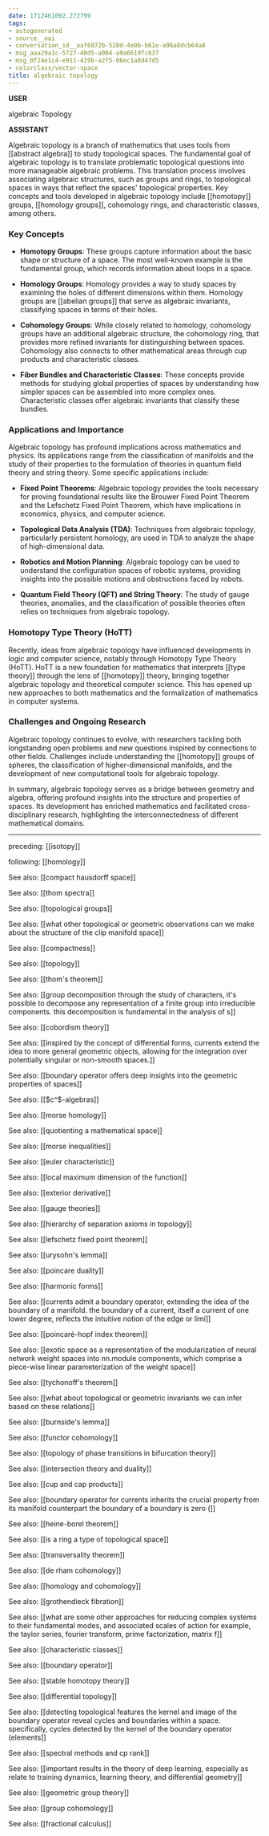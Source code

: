 ```yaml
---
date: 1712461002.272799
tags:
- autogenerated
- source__oai
- conversation_id__aaf6072b-528d-4e0b-b61e-a96a8dcb64a8
- msg_aaa29a1c-5727-48d5-a084-a9a6619fc637
- msg_0f24e1c4-e911-419b-a2f5-06ec1a8d47d5
- colorclass/vector-space
title: algebraic topology
---
```


**USER**

algebraic Topology


**ASSISTANT**

Algebraic topology is a branch of mathematics that uses tools from [[abstract algebra]] to study topological spaces. The fundamental goal of algebraic topology is to translate problematic topological questions into more manageable algebraic problems. This translation process involves associating algebraic structures, such as groups and rings, to topological spaces in ways that reflect the spaces' topological properties. Key concepts and tools developed in algebraic topology include [[homotopy]] groups, [[homology groups]], cohomology rings, and characteristic classes, among others.

### Key Concepts

- **Homotopy Groups**: These groups capture information about the basic shape or structure of a space. The most well-known example is the fundamental group, which records information about loops in a space.

- **Homology Groups**: Homology provides a way to study spaces by examining the holes of different dimensions within them. Homology groups are [[abelian groups]] that serve as algebraic invariants, classifying spaces in terms of their holes.

- **Cohomology Groups**: While closely related to homology, cohomology groups have an additional algebraic structure, the cohomology ring, that provides more refined invariants for distinguishing between spaces. Cohomology also connects to other mathematical areas through cup products and characteristic classes.

- **Fiber Bundles and Characteristic Classes**: These concepts provide methods for studying global properties of spaces by understanding how simpler spaces can be assembled into more complex ones. Characteristic classes offer algebraic invariants that classify these bundles.

### Applications and Importance

Algebraic topology has profound implications across mathematics and physics. Its applications range from the classification of manifolds and the study of their properties to the formulation of theories in quantum field theory and string theory. Some specific applications include:

- **Fixed Point Theorems**: Algebraic topology provides the tools necessary for proving foundational results like the Brouwer Fixed Point Theorem and the Lefschetz Fixed Point Theorem, which have implications in economics, physics, and computer science.

- **Topological Data Analysis (TDA)**: Techniques from algebraic topology, particularly persistent homology, are used in TDA to analyze the shape of high-dimensional data.

- **Robotics and Motion Planning**: Algebraic topology can be used to understand the configuration spaces of robotic systems, providing insights into the possible motions and obstructions faced by robots.

- **Quantum Field Theory (QFT) and String Theory**: The study of gauge theories, anomalies, and the classification of possible theories often relies on techniques from algebraic topology.

### Homotopy Type Theory (HoTT)

Recently, ideas from algebraic topology have influenced developments in logic and computer science, notably through Homotopy Type Theory (HoTT). HoTT is a new foundation for mathematics that interprets [[type theory]] through the lens of [[homotopy]] theory, bringing together algebraic topology and theoretical computer science. This has opened up new approaches to both mathematics and the formalization of mathematics in computer systems.

### Challenges and Ongoing Research

Algebraic topology continues to evolve, with researchers tackling both longstanding open problems and new questions inspired by connections to other fields. Challenges include understanding the [[homotopy]] groups of spheres, the classification of higher-dimensional manifolds, and the development of new computational tools for algebraic topology.

In summary, algebraic topology serves as a bridge between geometry and algebra, offering profound insights into the structure and properties of spaces. Its development has enriched mathematics and facilitated cross-disciplinary research, highlighting the interconnectedness of different mathematical domains.


---

preceding: [[isotopy]]  


following: [[homology]]

See also: [[compact hausdorff space]]


See also: [[thom spectra]]


See also: [[topological groups]]


See also: [[what other topological or geometric observations can we make about the structure of the clip manifold space]]


See also: [[compactness]]


See also: [[topology]]


See also: [[thom's theorem]]


See also: [[group decomposition through the study of characters, it's possible to decompose any representation of a finite group into irreducible components. this decomposition is fundamental in the analysis of s]]


See also: [[cobordism theory]]


See also: [[inspired by the concept of differential forms, currents extend the idea to more general geometric objects, allowing for the integration over potentially singular or non-smooth spaces.]]


See also: [[boundary operator offers deep insights into the geometric properties of spaces]]


See also: [[$c^$-algebras]]


See also: [[morse homology]]


See also: [[quotienting a mathematical space]]


See also: [[morse inequalities]]


See also: [[euler characteristic]]


See also: [[local maximum dimension of the function]]


See also: [[exterior derivative]]


See also: [[gauge theories]]


See also: [[hierarchy of separation axioms in topology]]


See also: [[lefschetz fixed point theorem]]


See also: [[urysohn's lemma]]


See also: [[poincare duality]]


See also: [[harmonic forms]]


See also: [[currents admit a boundary operator, extending the idea of the boundary of a manifold. the boundary of a current, itself a current of one lower degree, reflects the intuitive notion of the edge or limi]]


See also: [[poincaré-hopf index theorem]]


See also: [[exotic space as a representation of the modularization of neural network weight spaces into nn.module components, which comprise a piece-wise linear parameterization of the weight space]]


See also: [[tychonoff's theorem]]


See also: [[what about topological or geometric invariants we can infer based on these relations]]


See also: [[burnside's lemma]]


See also: [[functor cohomology]]


See also: [[topology of phase transitions in bifurcation theory]]


See also: [[intersection theory and duality]]


See also: [[cup and cap products]]


See also: [[boundary operator for currents inherits the crucial property from its manifold counterpart the boundary of a boundary is zero (]]


See also: [[heine-borel theorem]]


See also: [[is a ring a type of topological space]]


See also: [[transversality theorem]]


See also: [[de rham cohomology]]


See also: [[homology and cohomology]]


See also: [[grothendieck fibration]]


See also: [[what are some other approaches for reducing complex systems to their fundamental modes, and associated scales of action for example, the taylor series, fourier transform, prime factorization, matrix f]]


See also: [[characteristic classes]]


See also: [[boundary operator]]


See also: [[stable homotopy theory]]


See also: [[differential topology]]


See also: [[detecting topological features the kernel and image of the boundary operator reveal cycles and boundaries within a space. specifically, cycles detected by the kernel of the boundary operator (elements]]


See also: [[spectral methods and cp rank]]


See also: [[important results in the theory of deep learning, especially as relate to training dynamics, learning theory, and differential geometry]]


See also: [[geometric group theory]]


See also: [[group cohomology]]


See also: [[fractional calculus]]